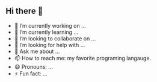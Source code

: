 ## Hi there 👋

- 🔭 I’m currently working on ... 
- 🌱 I’m currently learning ...
- 👯 I’m looking to collaborate on ...
- 🤔 I’m looking for help with ...
- 💬 Ask me about ...
- 📫 How to reach me: my favorite programing langauge.
- 😄 Pronouns: ...
- ⚡ Fun fact: ...
